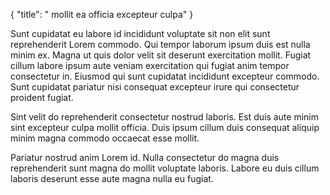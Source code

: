 {
  "title": " mollit ea officia excepteur culpa"
}

Sunt cupidatat eu labore id incididunt voluptate sit non elit sunt reprehenderit Lorem commodo. Qui tempor laborum ipsum duis est nulla minim ex. Magna ut quis dolor velit sit deserunt exercitation mollit. Fugiat cillum labore ipsum aute veniam exercitation qui fugiat anim tempor consectetur in. Eiusmod qui sunt cupidatat incididunt excepteur commodo. Sunt cupidatat pariatur nisi consequat excepteur irure qui consectetur proident fugiat.

Sint velit do reprehenderit consectetur nostrud laboris. Est duis aute minim sint excepteur culpa mollit officia. Duis ipsum cillum duis consequat aliquip minim magna commodo occaecat esse mollit.

Pariatur nostrud anim Lorem id. Nulla consectetur do magna duis reprehenderit sunt magna do mollit voluptate laboris. Labore eu duis cillum laboris deserunt esse aute magna nulla eu fugiat.